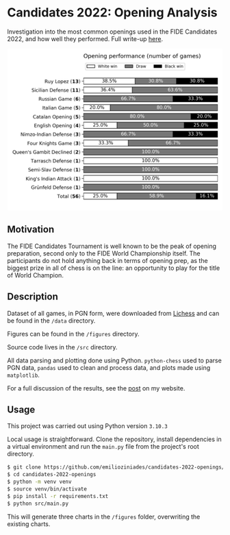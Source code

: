 # Candidates 2022: Opening Analysis

Investigation into the most common openings used in the FIDE Candidates 2022, and how well they performed. Full write-up [here](https://emilio.co.za/write/candidates-2022).

<img src="./figures/opening_performance.png" alt="Opening performance" />

## Motivation

The FIDE Candidates Tournament is well known to be the peak of opening preparation, second only to the FIDE World Championship itself. The participants do not hold anything back in terms of opening prep, as the biggest prize in all of chess is on the line: an opportunity to play for the title of World Champion.

## Description

Dataset of all games, in PGN form, were downloaded from [Lichess](lichess.org) and can be found in the `/data` directory.

Figures can be found in the `/figures` directory.

Source code lives in the `/src` directory.

All data parsing and plotting done using Python. `python-chess` used to parse PGN data, `pandas` used to clean and process data, and plots made using `matplotlib`.

For a full discussion of the results, see the [post](https://emilio.co.za/candidates-2022) on my website.

## Usage

This project was carried out using Python version `3.10.3`

Local usage is straightforward. Clone the repository, install dependencies in a virtual environment and run the `main.py` file from the project's root directory.

```bash
$ git clone https://github.com/emilioziniades/candidates-2022-openings/
$ cd candidates-2022-openings
$ python -m venv venv
$ source venv/bin/activate
$ pip install -r requirements.txt
$ python src/main.py
```

This will generate three charts in the `/figures` folder, overwriting the existing charts.

